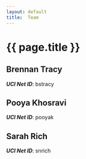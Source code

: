 ```yaml
---
layout: default
title:  Team
---
```


# {{ page.title }}

    
## Brennan Tracy
***UCI Net ID***: bstracy

## Pooya Khosravi
***UCI Net ID***: pooyak

## Sarah Rich
***UCI Net ID***: snrich
